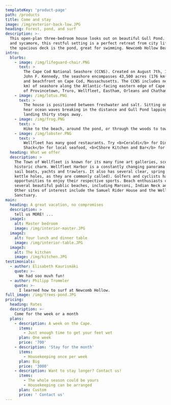 ```yaml
---
templateKey: 'product-page'
path: /products
title: Come and stay
image: /img/exterior-back-low.JPG
heading: Forest, pond, and surf
description: >-
  This open-plan three-bedroom house looks out on beautiful Gull Pond. Surrounded by pine   
  and sycamore, this restful setting is a perfect retreat from city life. Just steps from 
  the spacious deck is the pond, great for swimming. Newcomb Hollow Beach is a 1/4 mile walk; the town of Wellfleet, a short drive.
intro:
  blurbs:
    - image: /img/lifeguard-chair.PNG
      text: >
        The Cape Cod National Seashore (CCNS). Created on August 7th, 1961 by President 
        John F. Kennedy, the seashore encompasses 43,500 acres (176 km²) of ponds, woods 
        and beachfront on Cape Cod, Massachusetts. The CCNS includes nearly 40 miles (60 
        km) of seashore along the Atlantic-facing eastern edge of Cape Cod, in the towns 
        of Provincetown, Truro, Wellfleet, Eastham, Orleans and Chatham.
    - image: /img/lotus.PNG
      text: >
        The house is positioned between freshwater and salt. Sitting on the deck you will 
        hear ocean waves breaking in the distance and Gull Pond lapping at the canoe 
        landing thirty steps away.
    - image: /img/frog.PNG
      text: >
        Hike to the beach, around the pond, or through the woods to town.
    - image: /img/lobster.PNG
      text: >
        Wellfleet has many good restaurants. Try <b>Ceraldi</b> for Diner Italian, <b>Mac's 
        Shack</b> for local seafood, <b>CShore Kitchen and Bar</b> for Patio Dining.
  heading: What we offer
  description: >
    The Town of Wellfleet is known for its many fine art galleries, scenic beauty and 
    historic charm. Wellfleet Harbor is a constantly changing panorama of fishing boats, 
    sail boats, yachts and trawlers. It also has several clear, spring fed ponds (or 
    kettle holes, as they are commonly called). Golfers and cyclists have great 
    opportunities to enjoy their respective sports. Beach enthusiasts can pick from 
    several beautiful public beaches, including Marconi, Indian Neck and Cahoons Hollow. 
    Other sites of interest include the Samuel Rider House and the Wellfleet Bay Wildlife 
    Sanctuary.
main:
  heading: A great vacation, no compromises
  description: >
    tell us MORE! ...
  image1:
    alt: Master bedroom
    image: /img/interior-master.JPG
  image2:
    alt: Your lunch and dinner table
    image: /img/interior-table.JPG
  image3:
    alt: The kitchen
    image: /img/kitchen.JPG
testimonials:
  - author: Elisabeth Kaurismäki
    quote: >-
      We had soo muvh fun!
  - author: Philipp Trommler
    quote: >-
      I learned how to surf at Newcomb Hollow.
full_image: /img/trees-pond.JPG
pricing:
  heading: Rates
  description: >-
    Come for the week or a month
  plans:
    - description: A week on the Cape.
      items:
        - Just enough time to get your feet wet
      plan: One week
      price: '700'
    - description: 'Stay for the month'
      items:
        - Housekeeping once per week
      plan: Big
      price: '3000'
    - description: Want to stay longer? Contact us!
      items:
        - The whole season could be yours
        - Housekeeping can be arranged
      plan: Custom
      price: ' Contact us'
---
```

